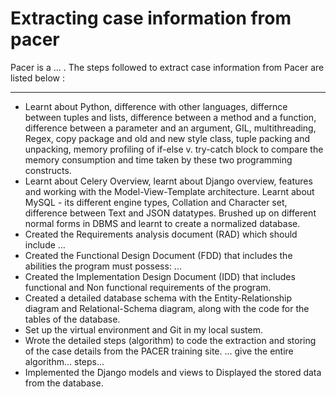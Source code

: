 <h1>Extracting case information from pacer</h1>

<p> Pacer is a ... . The steps followed to extract case information from Pacer are listed below : </p>
<hr/>

<ul>
  <li>
       Learnt about Python, difference with other languages, differnce between tuples and lists, difference between a method and a function, difference between a parameter and an argument, GIL, multithreading, Regex, copy package and old and new style class, tuple packing and unpacking, memory profiling of if-else v. try-catch block to compare the memory consumption and time taken by these two programming constructs.
  </li>
  <li>Learnt about Celery Overview, learnt about Django overview, features and working with the Model-View-Template architecture. Learnt about MySQL - its different engine types, Collation and Character set, difference between Text and JSON datatypes. Brushed up on different normal forms in DBMS and learnt to create a normalized database.</li>
  <li>Created the Requirements analysis document (RAD) which should include ...</li>
  <li>Created the Functional Design Document (FDD) that includes the abilities the program must possess: ... </li>
  <li>Created the Implementation Design Document (IDD) that includes functional and Non functional requirements of the program.</li>
  <li>Created a detailed database schema with the Entity-Relationship diagram and Relational-Schema diagram, along with the code for the tables of the database.</li>
  <li>Set up the virtual environment and Git in my local sustem.</li>
  <li>Wrote the detailed steps (algorithm) to code the extraction and storing of the case details from the PACER training site. ... give the entire algorithm... steps...</li>
    </li>
  <li>Implemented the Django models and views to Displayed the stored data from the database.</li>
